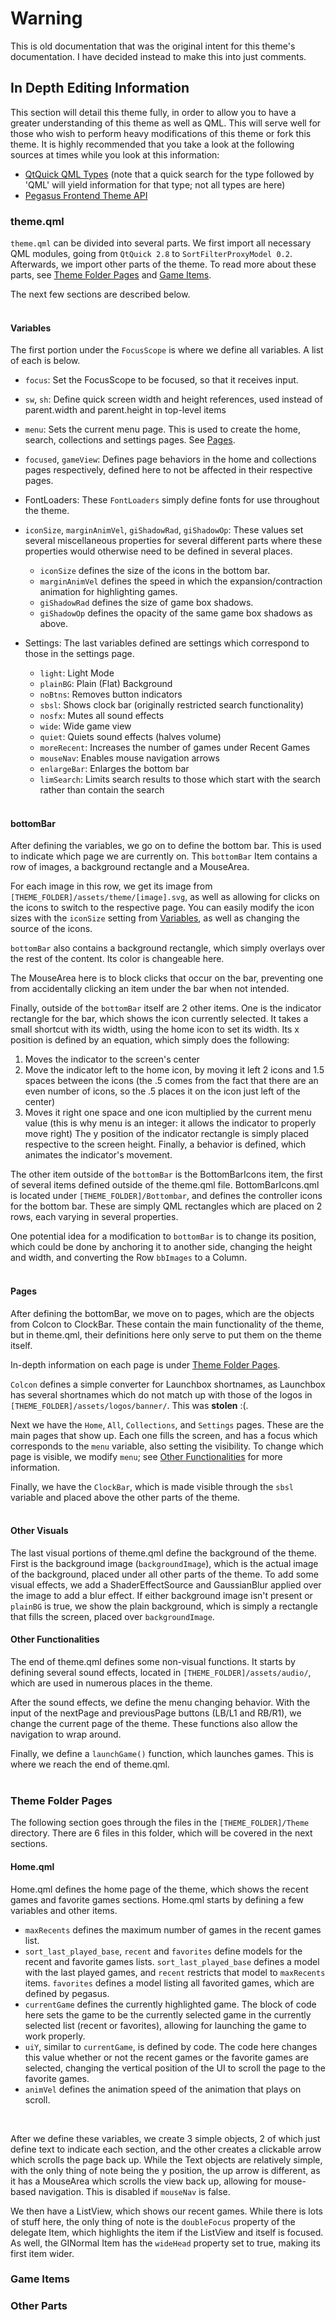 # Warning

This is old documentation that was the original intent for this theme's documentation. I have decided instead to make this into just comments.



## In Depth Editing Information

This section will detail this theme fully, in order to allow you to have a greater understanding of this theme as well as QML. This will serve well for those who wish to perform heavy modifications of this theme or fork this theme. It is highly recommended that you take a look at the following sources at times while you look at this information:

- [QtQuick QML Types](https://doc.qt.io/qt-5/qtquick-qmlmodule.html) (note that a quick search for the type followed by 'QML' will yield information for that type; not all types are here)
- [Pegasus Frontend Theme API](https://pegasus-frontend.org/docs/themes/api/)

### theme.qml

`theme.qml` can be divided into several parts. We first import all necessary QML modules, going from `QtQuick 2.8` to `SortFilterProxyModel 0.2`. Afterwards, we import other parts of the theme. To read more about these parts, see [Theme Folder Pages](#theme-folder-pages) and [Game Items](#game-items).

The next few sections are described below.
<br><br>

#### Variables

The first portion under the `FocusScope` is where we define all variables. A list of each is below.

- `focus`: Set the FocusScope to be focused, so that it receives input.
- `sw`, `sh`: Define quick screen width and height references, used instead of parent.width and parent.height in top-level items
- `menu`: Sets the current menu page. This is used to create the home, search, collections and settings pages. See [Pages](#pages).
- `focused`, `gameView`: Defines page behaviors in the home and collections pages respectively, defined here to not be affected in their respective pages.
- FontLoaders: These `FontLoaders` simply define fonts for use throughout the theme.

- `iconSize`, `marginAnimVel`, `giShadowRad`, `giShadowOp`: These values set several miscellaneous properties for several different parts where these properties would otherwise need to be defined in several places.
    - `iconSize` defines the size of the icons in the bottom bar.
    - `marginAnimVel` defines the speed in which the expansion/contraction animation for highlighting games.
    - `giShadowRad` defines the size of game box shadows.
    - `giShadowOp` defines the opacity of the same game box shadows as above.

- Settings: The last variables defined are settings which correspond to those in the settings page.
    - `light`: Light Mode
    - `plainBG`: Plain (Flat) Background
    - `noBtns`: Removes button indicators
    - `sbsl`: Shows clock bar (originally restricted search functionality)
    - `nosfx`: Mutes all sound effects
    - `wide`: Wide game view
    - `quiet`: Quiets sound effects (halves volume)
    - `moreRecent`: Increases the number of games under Recent Games
    - `mouseNav`: Enables mouse navigation arrows
    - `enlargeBar`: Enlarges the bottom bar
    - `limSearch`: Limits search results to those which start with the search rather than contain the search
<br><br>

#### bottomBar

After defining the variables, we go on to define the bottom bar. This is used to indicate which page we are currently on. This `bottomBar` Item contains a row of images, a background rectangle and a MouseArea.

For each image in this row, we get its image from `[THEME_FOLDER]/assets/theme/[image].svg`, as well as allowing for clicks on the icons to switch to the respective page. You can easily modify the icon sizes with the `iconSize` setting from [Variables](#variables), as well as changing the source of the icons.

`bottomBar` also contains a background rectangle, which simply overlays over the rest of the content. Its color is changeable here.

The MouseArea here is to block clicks that occur on the bar, preventing one from accidentally clicking an item under the bar when not intended.

Finally, outside of the `bottomBar` itself are 2 other items. One is the indicator rectangle for the bar, which shows the icon currently selected. It takes a small shortcut with its width, using the home icon to set its width. Its x position is defined by an equation, which simply does the following:
1. Moves the indicator to the screen's center
2. Move the indicator left to the home icon, by moving it left 2 icons and 1.5 spaces between the icons (the .5 comes from the fact that there are an even number of icons, so the .5 places it on the icon just left of the center)
3. Moves it right one space and one icon multiplied by the current menu value (this is why menu is an integer: it allows the indicator to properly move right)
The y position of the indicator rectangle is simply placed respective to the screen height. Finally, a behavior is defined, which animates the indicator's movement.

The other item outside of the `bottomBar` is the BottomBarIcons item, the first of several items defined outside of the theme.qml file. BottomBarIcons.qml is located under `[THEME_FOLDER]/Bottombar`, and defines the controller icons for the bottom bar. These are simply QML rectangles which are placed on 2 rows, each varying in several properties.

One potential idea for a modification to `bottomBar` is to change its position, which could be done by anchoring it to another side, changing the height and width, and converting the Row `bbImages` to a Column.<br><br>


#### Pages

After defining the bottomBar, we move on to pages, which are the objects from Colcon to ClockBar. These contain the main functionality of the theme, but in theme.qml, their definitions here only serve to put them on the theme itself.

In-depth information on each page is under [Theme Folder Pages](#theme-folder-pages).

`Colcon` defines a simple converter for Launchbox shortnames, as Launchbox has several shortnames which do not match up with those of the logos in `[THEME_FOLDER]/assets/logos/banner/`. This was **stolen** :(.

Next we have the `Home`, `All`, `Collections`, and `Settings` pages. These are the main pages that show up. Each one fills the screen, and has a focus which corresponds to the `menu` variable, also setting the visibility. To change which page is visible, we modify `menu`; see [Other Functionalities](#other-functionalities) for more information.

Finally, we have the `ClockBar`, which is made visible through the `sbsl` variable and placed above the other parts of the theme.
<br><br>

#### Other Visuals

The last visual portions of theme.qml define the background of the theme. First is the background image (`backgroundImage`), which is the actual image of the background, placed under all other parts of the theme. To add some visual effects, we add a ShaderEffectSource and GaussianBlur applied over the image to add a blur effect. If either background image isn't present or `plainBG` is true, we show the plain background, which is simply a rectangle that fills the screen, placed over `backgroundImage`.

#### Other Functionalities

The end of theme.qml defines some non-visual functions. It starts by defining several sound effects, located in `[THEME_FOLDER]/assets/audio/`, which are used in numerous places in the theme.

After the sound effects, we define the menu changing behavior. With the input of the nextPage and previousPage buttons (LB/L1 and RB/R1), we change the current page of the theme. These functions also allow the navigation to wrap around.

Finally, we define a `launchGame()` function, which launches games. This is where we reach the end of theme.qml.
<br><br>

### Theme Folder Pages

The following section goes through the files in the `[THEME_FOLDER]/Theme` directory. There are 6 files in this folder, which will be covered in the next sections.

#### Home.qml

Home.qml defines the home page of the theme, which shows the recent games and favorite games sections. Home.qml starts by defining a few variables and other items.

- `maxRecents` defines the maximum number of games in the recent games list.
- `sort_last_played_base`, `recent` and `favorites` define models for the recent and favorite games lists. `sort_last_played_base` defines a model with the last played games, and `recent` restricts that model to `maxRecents` items. `favorites` defines a model listing all favorited games, which are defined by pegasus.
- `currentGame` defines the currently highlighted game. The block of code here sets the game to be the currently selected game in the currently selected list (recent or favorites), allowing for launching the game to work properly.
- `uiY`, similar to `currentGame`, is defined by code. The code here changes this value whether or not the recent games or the favorite games are selected, changing the vertical position of the UI to scroll the page to the favorite games.
- `animVel` defines the animation speed of the animation that plays on scroll.
<br>

After we define these variables, we create 3 simple objects, 2 of which just define text to indicate each section, and the other creates a clickable arrow which scrolls the page back up. While the Text objects are relatively simple, with the only thing of note being the y position, the up arrow is different, as it has a MouseArea which scrolls the view back up, allowing for mouse-based navigation. This is disabled if `mouseNav` is false.

We then have a ListView, which shows our recent games. While there is lots of stuff here, the only thing of note is the `doubleFocus` property of the delegate Item, which highlights the item if the ListView and itself is focused. As well, the GINormal Item has the `wideHead` property set to true, making its first item wider.




### Game Items

### Other Parts

